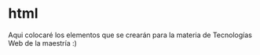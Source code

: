 # html

Aqui colocaré los elementos que se crearán para la materia de Tecnologías Web de la maestría :)
